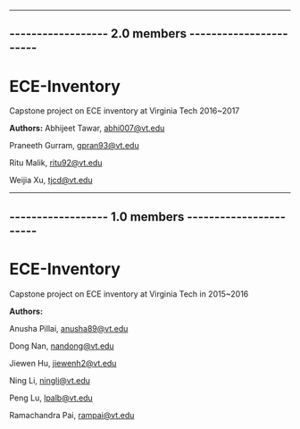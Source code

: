 ------------------------------------------------------
------------------ 2.0 members -----------------------
------------------------------------------------------

# ECE-Inventory
Capstone project on ECE inventory at Virginia Tech 2016~2017

**Authors:**
Abhijeet Tawar,    abhi007@vt.edu 

Praneeth Gurram,   gpran93@vt.edu

Ritu Malik,        ritu92@vt.edu

Weijia Xu,         tjcd@vt.edu



------------------------------------------------------
------------------ 1.0 members -----------------------
------------------------------------------------------
# ECE-Inventory
Capstone project on ECE inventory at Virginia Tech in 2015~2016

**Authors:**

Anusha Pillai,      anusha89@vt.edu

Dong Nan,	    nandong@vt.edu

Jiewen Hu,          jiewenh2@vt.edu

Ning Li,            ningli@vt.edu

Peng Lu,            lpalb@vt.edu

Ramachandra Pai,    rampai@vt.edu
